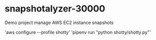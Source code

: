 # snapshotalyzer-30000
Demo project manage AWS EC2 instance snapshots

'aws configure --profile shotty'
'pipenv run "python shotty/shotty.py"'
